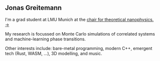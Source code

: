 Jonas Greitemann
----------------

I'm a grad student at LMU Munich at the [chair for theoretical nanophysics. &rarr;][1]

My research is focussed on Monte Carlo simulations of correlated systems and
machine-learning phase transitions.

Other interests include: bare-metal programming, modern C++, emergent tech (Rust, WASM, ...), 3D modelling, and music.

[1]: http://www.theorie.physik.uni-muenchen.de/lsschollwoeck/index.html
